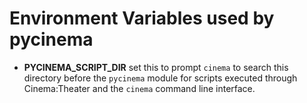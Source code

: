 # Environment Variables used by pycinema

- **PYCINEMA_SCRIPT_DIR** set this to prompt `cinema` to search this
  directory before the `pycinema` module for scripts executed through
  Cinema:Theater and the `cinema` command line interface.


